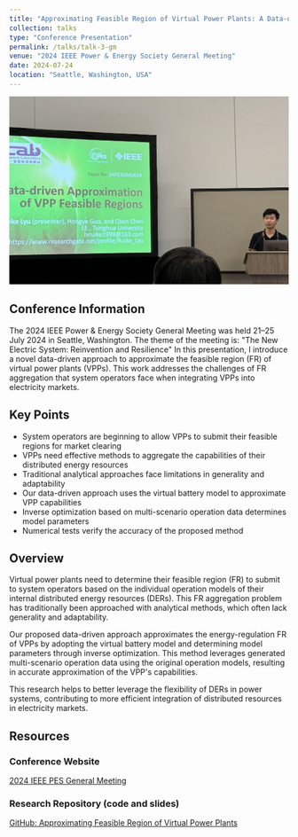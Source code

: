 ```yaml
---
title: "Approximating Feasible Region of Virtual Power Plants: A Data-driven Approach"
collection: talks
type: "Conference Presentation"
permalink: /talks/talk-3-gm
venue: "2024 IEEE Power & Energy Society General Meeting"
date: 2024-07-24
location: "Seattle, Washington, USA"
---
```


![Conference Photo](talk3.jpg) <!-- Add your photo here -->

## Conference Information

The 2024 IEEE Power & Energy Society General Meeting was held 21–25 July 2024 in Seattle, Washington. 
The theme of the meeting is: "The New Electric System: Reinvention and Resilience"
In this presentation, I introduce a novel data-driven approach to approximate the feasible region (FR) of virtual power plants (VPPs). This work addresses the challenges of FR aggregation that system operators face when integrating VPPs into electricity markets.

## Key Points

- System operators are beginning to allow VPPs to submit their feasible regions for market clearing
- VPPs need effective methods to aggregate the capabilities of their distributed energy resources
- Traditional analytical approaches face limitations in generality and adaptability
- Our data-driven approach uses the virtual battery model to approximate VPP capabilities
- Inverse optimization based on multi-scenario operation data determines model parameters
- Numerical tests verify the accuracy of the proposed method

## Overview

Virtual power plants need to determine their feasible region (FR) to submit to system operators based on the individual operation models of their internal distributed energy resources (DERs). This FR aggregation problem has traditionally been approached with analytical methods, which often lack generality and adaptability. 

Our proposed data-driven approach approximates the energy-regulation FR of VPPs by adopting the virtual battery model and determining model parameters through inverse optimization. This method leverages generated multi-scenario operation data using the original operation models, resulting in accurate approximation of the VPP's capabilities.

This research helps to better leverage the flexibility of DERs in power systems, contributing to more efficient integration of distributed resources in electricity markets.

## Resources


### Conference Website
[2024 IEEE PES General Meeting](https://pes-gm.org/seattle-2024/)

### Research Repository (code and slides)
[GitHub: Approximating Feasible Region of Virtual Power Plants](https://github.com/Rick10119/Approximating-Feasible-Region-of-Virtual-Power-Plants-A-Data-driven-Approach)

